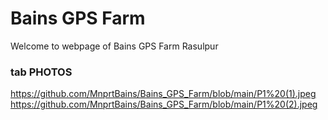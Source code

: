 # Bains GPS Farm
Welcome to webpage of Bains GPS Farm Rasulpur

### tab PHOTOS
https://github.com/MnprtBains/Bains_GPS_Farm/blob/main/P1%20(1).jpeg
https://github.com/MnprtBains/Bains_GPS_Farm/blob/main/P1%20(2).jpeg

